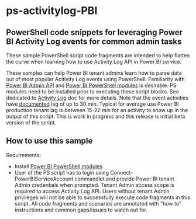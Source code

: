 # ps-activitylog-PBI
## PowerShell code snippets for leveraging Power BI Activity Log events for common admin tasks

 These sample PowerShell script code fragments are intended to help flatten the curve when learning how to use Activity Log API in Power BI service. 

These samples can help Power BI tenant admins learn how to parse data out of most popular Acitivity Log events using PowerShell. Familiarity with [Power BI Admin API](https://docs.microsoft.com/en-us/rest/api/power-bi/admin) and [Power BI PowerShell modules](https://docs.microsoft.com/en-us/powershell/power-bi/overview?view=powerbi-ps) is desirable. PS modules need  to be installed prior to executing these script blocks. See dedicated to [Activity Log](https://docs.microsoft.com/en-us/power-bi/admin/service-admin-auditing) doc for more details. Note that the event activities have [documented](https://docs.microsoft.com/en-us/microsoft-365/compliance/search-the-audit-log-in-security-and-compliance?view=o365-worldwide) lag of up to 30 min. Typical for average use Power BI production tenant lag is between 15-22 min for an activity to show up in the output of this script. This is work in progress and this release is initial beta version of the script.  

## How to use this sample

Requirements:
* Install [Power BI PowerShell modules](https://docs.microsoft.com/en-us/powershell/power-bi/overview?view=powerbi-ps)
* User of the PS script has to login using Connect-PowerBIServiceAccount commandlet and provide Power BI tenant Admin credentials when prompted. Tenant Admin access scope is required to access Activity Log API. Users without tenant Admin privileges will not be able to successfully execute code fragments in this script. All code fragments and scenarios are annotated with "how to" instructions and common gaps/issues to watch out for.
